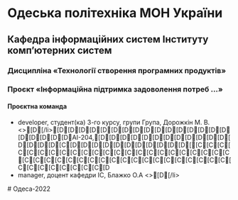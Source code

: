 # Одеська політехніка МОН України
## Кафедра інформаційних систем Інституту комп’ютерних систем
### Дисципліна «Технології створення програмних продуктів»
### Проєкт «Інформаційна підтримка задоволення потреб ...»
#### Проєктна команда
<ul>
	<li>developer, студент(ка) 3-го курсу, групи Група, Дорожкін М. В.<>[D[/li>[D[D[D[D[D[D[D[D[D[D[D[D[D[D[D[D[D[D[D[D[DАІ-204,[D[D[D[D[D[D[D[D[D[D[D[D[D[D[D[D[C[D[D[D[D[D[D[D[D[D[D[D[[C[C[C[C[C[C[C[C[C[C[C[C[C[C[C[C[C[C[C[C[C[C[C[C[C[C[C[C[C[C[C[C[C[C[C[C[C[C[C[C[C[C[C[C[C[C[C[C[C[C[D
	<li>manager, доцент кафедри ІС, Блажко О.А <>[D[/li>
</ul>
# Одеса-2022
